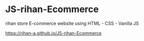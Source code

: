 # JS-rihan-Ecommerce
rihan store 
E-commerce website using HTML - CSS - Vanilla JS

https://rihan-a.github.io/JS-rihan-Ecommerce

